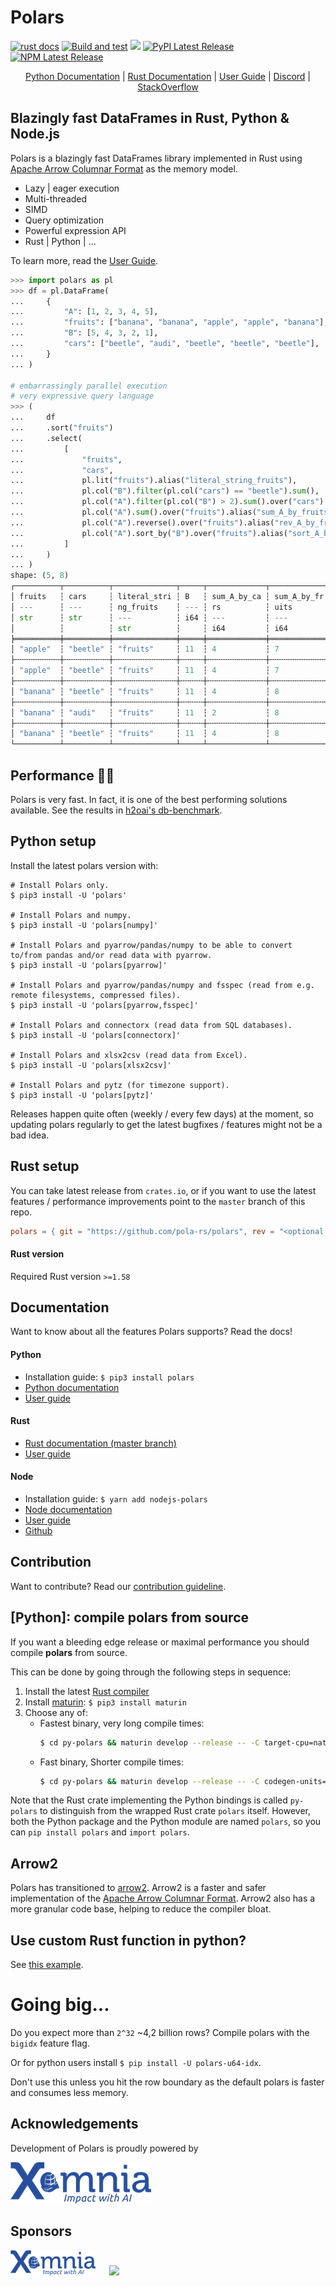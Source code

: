 # Polars

[![rust docs](https://docs.rs/polars/badge.svg)](https://docs.rs/polars/latest/polars/)
[![Build and test](https://github.com/pola-rs/polars/workflows/Build%20and%20test/badge.svg)](https://github.com/pola-rs/polars/actions)
[![](https://img.shields.io/crates/v/polars.svg)](https://crates.io/crates/polars)
[![PyPI Latest Release](https://img.shields.io/pypi/v/polars.svg)](https://pypi.org/project/polars/)
[![NPM Latest Release](https://img.shields.io/npm/v/nodejs-polars.svg)](https://www.npmjs.com/package/nodejs-polars)

<p align="center">
  <a href="https://pola-rs.github.io/polars/py-polars/html/reference/index.html">Python Documentation</a>
  |
  <a href="https://pola-rs.github.io/polars/polars/index.html">Rust Documentation</a>
  |
  <a href="https://pola-rs.github.io/polars-book/">User Guide</a>
  |
  <a href="https://discord.gg/4UfP5cfBE7">Discord</a>
  |
  <a href="https://stackoverflow.com/questions/tagged/python-polars">StackOverflow</a>
</p>


## Blazingly fast DataFrames in Rust, Python & Node.js

Polars is a blazingly fast DataFrames library implemented in Rust using
[Apache Arrow Columnar Format](https://arrow.apache.org/docs/format/Columnar.html) as the memory model.

  * Lazy | eager execution
  * Multi-threaded
  * SIMD
  * Query optimization
  * Powerful expression API
  * Rust | Python | ...

To learn more, read the [User Guide](https://pola-rs.github.io/polars-book/).

```python
>>> import polars as pl
>>> df = pl.DataFrame(
...     {
...         "A": [1, 2, 3, 4, 5],
...         "fruits": ["banana", "banana", "apple", "apple", "banana"],
...         "B": [5, 4, 3, 2, 1],
...         "cars": ["beetle", "audi", "beetle", "beetle", "beetle"],
...     }
... )

# embarrassingly parallel execution
# very expressive query language
>>> (
...     df
...     .sort("fruits")
...     .select(
...         [
...             "fruits",
...             "cars",
...             pl.lit("fruits").alias("literal_string_fruits"),
...             pl.col("B").filter(pl.col("cars") == "beetle").sum(),
...             pl.col("A").filter(pl.col("B") > 2).sum().over("cars").alias("sum_A_by_cars"),     # groups by "cars"
...             pl.col("A").sum().over("fruits").alias("sum_A_by_fruits"),                         # groups by "fruits"
...             pl.col("A").reverse().over("fruits").alias("rev_A_by_fruits"),                     # groups by "fruits
...             pl.col("A").sort_by("B").over("fruits").alias("sort_A_by_B_by_fruits"),            # groups by "fruits"
...         ]
...     )
... )
shape: (5, 8)
┌──────────┬──────────┬──────────────┬─────┬─────────────┬─────────────┬─────────────┬─────────────┐
│ fruits   ┆ cars     ┆ literal_stri ┆ B   ┆ sum_A_by_ca ┆ sum_A_by_fr ┆ rev_A_by_fr ┆ sort_A_by_B │
│ ---      ┆ ---      ┆ ng_fruits    ┆ --- ┆ rs          ┆ uits        ┆ uits        ┆ _by_fruits  │
│ str      ┆ str      ┆ ---          ┆ i64 ┆ ---         ┆ ---         ┆ ---         ┆ ---         │
│          ┆          ┆ str          ┆     ┆ i64         ┆ i64         ┆ i64         ┆ i64         │
╞══════════╪══════════╪══════════════╪═════╪═════════════╪═════════════╪═════════════╪═════════════╡
│ "apple"  ┆ "beetle" ┆ "fruits"     ┆ 11  ┆ 4           ┆ 7           ┆ 4           ┆ 4           │
├╌╌╌╌╌╌╌╌╌╌┼╌╌╌╌╌╌╌╌╌╌┼╌╌╌╌╌╌╌╌╌╌╌╌╌╌┼╌╌╌╌╌┼╌╌╌╌╌╌╌╌╌╌╌╌╌┼╌╌╌╌╌╌╌╌╌╌╌╌╌┼╌╌╌╌╌╌╌╌╌╌╌╌╌┼╌╌╌╌╌╌╌╌╌╌╌╌╌┤
│ "apple"  ┆ "beetle" ┆ "fruits"     ┆ 11  ┆ 4           ┆ 7           ┆ 3           ┆ 3           │
├╌╌╌╌╌╌╌╌╌╌┼╌╌╌╌╌╌╌╌╌╌┼╌╌╌╌╌╌╌╌╌╌╌╌╌╌┼╌╌╌╌╌┼╌╌╌╌╌╌╌╌╌╌╌╌╌┼╌╌╌╌╌╌╌╌╌╌╌╌╌┼╌╌╌╌╌╌╌╌╌╌╌╌╌┼╌╌╌╌╌╌╌╌╌╌╌╌╌┤
│ "banana" ┆ "beetle" ┆ "fruits"     ┆ 11  ┆ 4           ┆ 8           ┆ 5           ┆ 5           │
├╌╌╌╌╌╌╌╌╌╌┼╌╌╌╌╌╌╌╌╌╌┼╌╌╌╌╌╌╌╌╌╌╌╌╌╌┼╌╌╌╌╌┼╌╌╌╌╌╌╌╌╌╌╌╌╌┼╌╌╌╌╌╌╌╌╌╌╌╌╌┼╌╌╌╌╌╌╌╌╌╌╌╌╌┼╌╌╌╌╌╌╌╌╌╌╌╌╌┤
│ "banana" ┆ "audi"   ┆ "fruits"     ┆ 11  ┆ 2           ┆ 8           ┆ 2           ┆ 2           │
├╌╌╌╌╌╌╌╌╌╌┼╌╌╌╌╌╌╌╌╌╌┼╌╌╌╌╌╌╌╌╌╌╌╌╌╌┼╌╌╌╌╌┼╌╌╌╌╌╌╌╌╌╌╌╌╌┼╌╌╌╌╌╌╌╌╌╌╌╌╌┼╌╌╌╌╌╌╌╌╌╌╌╌╌┼╌╌╌╌╌╌╌╌╌╌╌╌╌┤
│ "banana" ┆ "beetle" ┆ "fruits"     ┆ 11  ┆ 4           ┆ 8           ┆ 1           ┆ 1           │
└──────────┴──────────┴──────────────┴─────┴─────────────┴─────────────┴─────────────┴─────────────┘

```


## Performance 🚀🚀

Polars is very fast. In fact, it is one of the best performing solutions available.
See the results in [h2oai's db-benchmark](https://h2oai.github.io/db-benchmark/).


## Python setup

Install the latest polars version with:

```
# Install Polars only.
$ pip3 install -U 'polars'

# Install Polars and numpy.
$ pip3 install -U 'polars[numpy]'

# Install Polars and pyarrow/pandas/numpy to be able to convert to/from pandas and/or read data with pyarrow.
$ pip3 install -U 'polars[pyarrow]'

# Install Polars and pyarrow/pandas/numpy and fsspec (read from e.g. remote filesystems, compressed files).
$ pip3 install -U 'polars[pyarrow,fsspec]'

# Install Polars and connectorx (read data from SQL databases).
$ pip3 install -U 'polars[connectorx]'

# Install Polars and xlsx2csv (read data from Excel).
$ pip3 install -U 'polars[xlsx2csv]'

# Install Polars and pytz (for timezone support).
$ pip3 install -U 'polars[pytz]'
```

Releases happen quite often (weekly / every few days) at the moment, so updating polars regularly to get the latest bugfixes / features might not be a bad idea.


## Rust setup

You can take latest release from `crates.io`, or if you want to use the latest features / performance improvements
point to the `master` branch of this repo.

```toml
polars = { git = "https://github.com/pola-rs/polars", rev = "<optional git tag>" }
```


#### Rust version

Required Rust version `>=1.58`


## Documentation

Want to know about all the features Polars supports? Read the docs!

#### Python

  * Installation guide: `$ pip3 install polars`
  * [Python documentation](https://pola-rs.github.io/polars/py-polars/html/reference/index.html)
  * [User guide](https://pola-rs.github.io/polars-book/)

#### Rust

  * [Rust documentation (master branch)](https://pola-rs.github.io/polars/polars/index.html)
  * [User guide](https://pola-rs.github.io/polars-book/)

#### Node

  * Installation guide: `$ yarn add nodejs-polars`
  * [Node documentation](https://pola-rs.github.io/polars/nodejs-polars/html/index.html)
  * [User guide](https://pola-rs.github.io/polars-book/)
  * [Github](https://github.com/pola-rs/nodejs-polars)


## Contribution

Want to contribute? Read our [contribution guideline](https://github.com/pola-rs/polars/blob/master/CONTRIBUTING.md).


## \[Python\]: compile polars from source

If you want a bleeding edge release or maximal performance you should compile **polars** from source.

This can be done by going through the following steps in sequence:

  1. Install the latest [Rust compiler](https://www.rust-lang.org/tools/install)
  2. Install [maturin](https://maturin.rs/): `$ pip3 install maturin`
  3. Choose any of:
      * Fastest binary, very long compile times:
        ```bash
        $ cd py-polars && maturin develop --release -- -C target-cpu=native
        ```
      * Fast binary, Shorter compile times:
        ```bash
        $ cd py-polars && maturin develop --release -- -C codegen-units=16 -C lto=thin -C target-cpu=native
        ```

Note that the Rust crate implementing the Python bindings is called `py-polars` to distinguish from the wrapped
Rust crate `polars` itself. However, both the Python package and the Python module are named `polars`, so you
can `pip install polars` and `import polars`.


## Arrow2

Polars has transitioned to [arrow2](https://crates.io/crates/arrow2).
Arrow2 is a faster and safer implementation of the [Apache Arrow Columnar Format](https://arrow.apache.org/docs/format/Columnar.html).
Arrow2 also has a more granular code base, helping to reduce the compiler bloat.

## Use custom Rust function in python?
See [this example](./examples/python_rust_compiled_function).

# Going big...
Do you expect more than `2^32` ~4,2 billion rows? Compile polars with the `bigidx` feature flag.

Or for python users install `$ pip install -U polars-u64-idx`.

Don't use this unless you hit the row boundary as the default polars is faster and consumes less memory.

## Acknowledgements

Development of Polars is proudly powered by


[![Xomnia](https://raw.githubusercontent.com/pola-rs/polars-static/master/sponsors/xomnia.png)](https://www.xomnia.com/)


## Sponsors

[<img src="https://raw.githubusercontent.com/pola-rs/polars-static/master/sponsors/xomnia.png" height="40" />](https://www.xomnia.com/) &emsp; [<img src="https://www.jetbrains.com/company/brand/img/jetbrains_logo.png" height="50" />](https://www.jetbrains.com)
